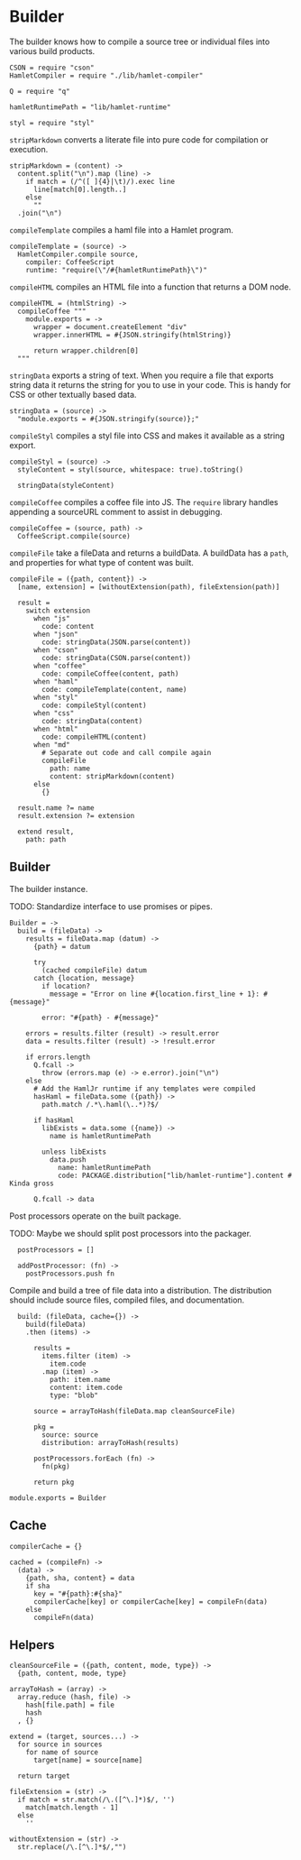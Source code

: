 Builder
=======

The builder knows how to compile a source tree or individual files into various
build products.

    CSON = require "cson"
    HamletCompiler = require "./lib/hamlet-compiler"

    Q = require "q"

    hamletRuntimePath = "lib/hamlet-runtime"

    styl = require "styl"

`stripMarkdown` converts a literate file into pure code for compilation or execution.

    stripMarkdown = (content) ->
      content.split("\n").map (line) ->
        if match = (/^([ ]{4}|\t)/).exec line
          line[match[0].length..]
        else
          ""
      .join("\n")

`compileTemplate` compiles a haml file into a Hamlet program.

    compileTemplate = (source) ->
      HamletCompiler.compile source,
        compiler: CoffeeScript
        runtime: "require(\"/#{hamletRuntimePath}\")"

`compileHTML` compiles an HTML file into a function that returns a DOM node.

    compileHTML = (htmlString) ->
      compileCoffee """
        module.exports = ->
          wrapper = document.createElement "div"
          wrapper.innerHTML = #{JSON.stringify(htmlString)}

          return wrapper.children[0]
      """

`stringData` exports a string of text. When you require a file that exports
string data it returns the string for you to use in your code. This is handy for
CSS or other textually based data.

    stringData = (source) ->
      "module.exports = #{JSON.stringify(source)};"

`compileStyl` compiles a styl file into CSS and makes it available as a string
export.

    compileStyl = (source) ->
      styleContent = styl(source, whitespace: true).toString()

      stringData(styleContent)

`compileCoffee` compiles a coffee file into JS. The `require` library handles
appending a sourceURL comment to assist in debugging.

    compileCoffee = (source, path) ->
      CoffeeScript.compile(source)

`compileFile` take a fileData and returns a buildData. A buildData has a `path`,
and properties for what type of content was built.

    compileFile = ({path, content}) ->
      [name, extension] = [withoutExtension(path), fileExtension(path)]

      result =
        switch extension
          when "js"
            code: content
          when "json"
            code: stringData(JSON.parse(content))
          when "cson"
            code: stringData(CSON.parse(content))
          when "coffee"
            code: compileCoffee(content, path)
          when "haml"
            code: compileTemplate(content, name)
          when "styl"
            code: compileStyl(content)
          when "css"
            code: stringData(content)
          when "html"
            code: compileHTML(content)
          when "md"
            # Separate out code and call compile again
            compileFile
              path: name
              content: stripMarkdown(content)
          else
            {}

      result.name ?= name
      result.extension ?= extension

      extend result,
        path: path

Builder
-------

The builder instance.

TODO: Standardize interface to use promises or pipes.

    Builder = ->
      build = (fileData) ->
        results = fileData.map (datum) ->
          {path} = datum

          try
            (cached compileFile) datum
          catch {location, message}
            if location?
              message = "Error on line #{location.first_line + 1}: #{message}"

            error: "#{path} - #{message}"

        errors = results.filter (result) -> result.error
        data = results.filter (result) -> !result.error

        if errors.length
          Q.fcall ->
            throw (errors.map (e) -> e.error).join("\n")
        else
          # Add the HamlJr runtime if any templates were compiled
          hasHaml = fileData.some ({path}) ->
            path.match /.*\.haml(\..*)?$/

          if hasHaml
            libExists = data.some ({name}) ->
              name is hamletRuntimePath

            unless libExists
              data.push
                name: hamletRuntimePath
                code: PACKAGE.distribution["lib/hamlet-runtime"].content # Kinda gross

          Q.fcall -> data

Post processors operate on the built package.

TODO: Maybe we should split post processors into the packager.

      postProcessors = []

      addPostProcessor: (fn) ->
        postProcessors.push fn

Compile and build a tree of file data into a distribution. The distribution should
include source files, compiled files, and documentation.

      build: (fileData, cache={}) ->
        build(fileData)
        .then (items) ->

          results =
            items.filter (item) ->
              item.code
            .map (item) ->
              path: item.name
              content: item.code
              type: "blob"

          source = arrayToHash(fileData.map cleanSourceFile)

          pkg =
            source: source
            distribution: arrayToHash(results)

          postProcessors.forEach (fn) ->
            fn(pkg)

          return pkg

    module.exports = Builder

Cache
-----

    compilerCache = {}

    cached = (compileFn) ->
      (data) ->
        {path, sha, content} = data
        if sha
          key = "#{path}:#{sha}"
          compilerCache[key] or compilerCache[key] = compileFn(data)
        else
          compileFn(data)

Helpers
-------

    cleanSourceFile = ({path, content, mode, type}) ->
      {path, content, mode, type}

    arrayToHash = (array) ->
      array.reduce (hash, file) ->
        hash[file.path] = file
        hash
      , {}

    extend = (target, sources...) ->
      for source in sources
        for name of source
          target[name] = source[name]

      return target

    fileExtension = (str) ->
      if match = str.match(/\.([^\.]*)$/, '')
        match[match.length - 1]
      else
        ''

    withoutExtension = (str) ->
      str.replace(/\.[^\.]*$/,"")
